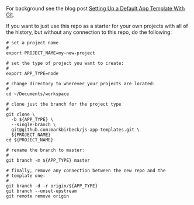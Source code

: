 For background see the blog post [Setting Up a Default App Template With Git](http://markbirbeck.com/2016/12/07/setting-up-a-default-app-template-with-git/).

If you want to just use this repo as a starter for your own projects with all of the history, but without any connection to this repo, do the following:

```shell
# set a project name
#
export PROJECT_NAME=my-new-project

# set the type of project you want to create:
#
export APP_TYPE=node

# change directory to wherever your projects are located:
#
cd ~/Documents/workspace

# clone just the branch for the project type
#
git clone \
  -b ${APP_TYPE} \
  --single-branch \
  git@github.com:markbirbeck/js-app-templates.git \
  ${PROJECT_NAME}
cd ${PROJECT_NAME}

# rename the branch to master:
#
git branch -m ${APP_TYPE} master

# finally, remove any connection between the new repo and the
# template one:
#
git branch -d -r origin/${APP_TYPE}
git branch --unset-upstream
git remote remove origin
```

